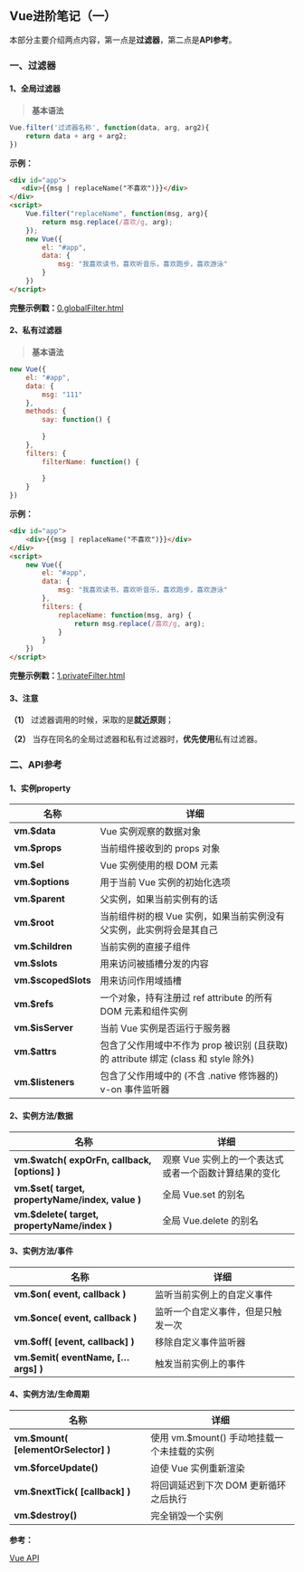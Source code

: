 ## Vue进阶笔记（一）

本部分主要介绍两点内容，第一点是**过滤器**，第二点是**API参考**。 

### 一、过滤器

#### 1、全局过滤器

> **基本语法**

```javascript
Vue.filter('过滤器名称', function(data, arg, arg2){
    return data + arg + arg2;
})
```

**示例：**

```html
<div id="app">
   <div>{{msg | replaceName("不喜欢")}}</div>
</div>
<script>
    Vue.filter("replaceName", function(msg, arg){
        return msg.replace(/喜欢/g, arg);
    });
    new Vue({
        el: "#app",
        data: {
            msg: "我喜欢读书，喜欢听音乐，喜欢跑步，喜欢游泳"
        }
    })
</script>
```

**完整示例戳：**[0.globalFilter.html](https://github.com/snowLeopard93/vue-demo/blob/master/vue/advanced/0.globalFilter.html)

#### 2、私有过滤器

> **基本语法**

```javascript
new Vue({
    el: "#app",
    data: {
        msg: "111"
    },
    methods: {
        say: function() {
        
        }
    },
    filters: {
        filterName: function() {
        
        }
    }       
})
```

**示例：**

```html
<div id="app">
    <div>{{msg | replaceName("不喜欢")}}</div>
</div>
<script>
    new Vue({
        el: "#app",
        data: {
            msg: "我喜欢读书，喜欢听音乐，喜欢跑步，喜欢游泳"
        },
        filters: {
            replaceName: function(msg, arg) {
                return msg.replace(/喜欢/g, arg);
            }
        }
    })
</script>
```

**完整示例戳：**[1.privateFilter.html](https://github.com/snowLeopard93/vue-demo/blob/master/vue/advanced/1.privateFilter.html)

#### 3、注意

**（1）** 过滤器调用的时候，采取的是**就近原则**；

**（2）** 当存在同名的全局过滤器和私有过滤器时，**优先使用**私有过滤器。

### 二、API参考

#### 1、实例property

| **名称**          | **详细** |
| ------------- |-------------|
| **vm.$data** | Vue 实例观察的数据对象 |
| **vm.$props** | 当前组件接收到的 props 对象 |
| **vm.$el** | Vue 实例使用的根 DOM 元素 |
| **vm.$options** | 用于当前 Vue 实例的初始化选项 |
| **vm.$parent** | 父实例，如果当前实例有的话 |
| **vm.$root**| 当前组件树的根 Vue 实例，如果当前实例没有父实例，此实例将会是其自己 |
| **vm.$children** | 当前实例的直接子组件 |
| **vm.$slots** | 用来访问被插槽分发的内容 |
| **vm.$scopedSlots** | 用来访问作用域插槽 |
| **vm.$refs** | 一个对象，持有注册过 ref attribute 的所有 DOM 元素和组件实例 |
| **vm.$isServer**| 当前 Vue 实例是否运行于服务器 |
| **vm.$attrs** | 包含了父作用域中不作为 prop 被识别 (且获取) 的 attribute 绑定 (class 和 style 除外) |
| **vm.$listeners** | 包含了父作用域中的 (不含 .native 修饰器的) v-on 事件监听器 |

#### 2、实例方法/数据

| **名称**          | **详细** |
| ------------- |-------------|
| **vm.$watch( expOrFn, callback, [options] )** | 观察 Vue 实例上的一个表达式或者一个函数计算结果的变化 |
| **vm.$set( target, propertyName/index, value )** | 全局 Vue.set 的别名 |
| **vm.$delete( target, propertyName/index )** | 全局 Vue.delete 的别名 |

#### 3、实例方法/事件

| **名称**          | **详细** |
| ------------- |-------------|
| **vm.$on( event, callback )** | 监听当前实例上的自定义事件 |
| **vm.$once( event, callback )** | 监听一个自定义事件，但是只触发一次 |
| **vm.$off( [event, callback] )**| 移除自定义事件监听器 |
| **vm.$emit( eventName, […args] )** | 触发当前实例上的事件 |

#### 4、实例方法/生命周期

| **名称**          | **详细** |
| ------------- |-------------|
| **vm.$mount( [elementOrSelector] )** | 使用 vm.$mount() 手动地挂载一个未挂载的实例 |
| **vm.$forceUpdate()** | 迫使 Vue 实例重新渲染 |
| **vm.$nextTick( [callback] )**| 将回调延迟到下次 DOM 更新循环之后执行 |
| **vm.$destroy()** | 完全销毁一个实例 |

**参考：**

[Vue API](https://cn.vuejs.org/v2/api/#%E5%AE%9E%E4%BE%8B-property)